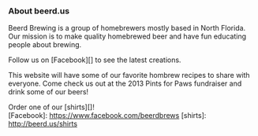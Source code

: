 ### About beerd.us


Beerd Brewing is a group of homebrewers mostly based in North Florida.
Our mission is to make quality homebrewed beer and have fun educating people about brewing.

Follow us on [Facebook][] to see the latest creations.

This website will have some of our favorite hombrew recipes to share with everyone.
Come check us out at the 2013 Pints for Paws fundraiser and drink some of our beers!

Order one of our [shirts][]!  
[Facebook]: https://www.facebook.com/beerdbrews
[shirts]: http://beerd.us/shirts
